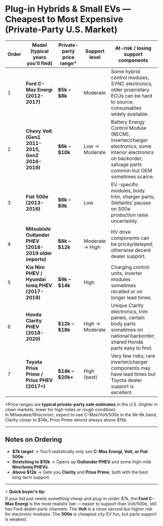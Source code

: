 # Plug-in Hybrids & Small EVs — Cheapest to Most Expensive (Private-Party U.S. Market)

| Order | Model (typical years you’ll find) | Private-party price range* | Support level | At-risk / losing support components |
|-------|-----------------------------------|-----------------------------|---------------|-------------------------------------|
| 1 | **Ford C-Max Energi (2012-2017)** | **$5k – $8k** | Moderate | Some hybrid control modules, SYNC electronics, older proprietary ECUs can be hard to source; consumables widely available. |
| 2 | **Chevy Volt (Gen1 2011-2015, Gen2 2016-2019)** | **$6k – $10k** | Low → Moderate | Battery Energy Control Module (BECM), inverter/charger electronics, some interior electronics on backorder; salvage parts common but OEM sometimes scarce. |
| 3 | **Fiat 500e (2013-2016)** | **$6k – $9k** | Low | EV-specific modules, body trim, charger parts; Stellantis’ pauses on 500e production raise uncertainty. |
| 4 | **Mitsubishi Outlander PHEV (2018-2019 older imports)** | **$8k – $12k** | Moderate → High | HV drive components can be pricey/delayed; otherwise decent dealer support. |
| 5 | **Kia Niro PHEV / Hyundai Ioniq PHEV (2017-2019)** | **$9k – $14k** | High | Charging control units, inverter modules sometimes recalled or on longer lead times. |
| 6 | **Honda Clarity PHEV (2018-2020)** | **$12k – $18k** | High → Moderate | Unique Clarity electronics, trim panels, certain body parts sometimes on national backorder; shared Honda parts easy to find. |
| 7 | **Toyota Prius Prime / Prius PHEV (2017+)** | **$14k – $20k+** | High (best) | Very few risks; rare inverter/charger components may have lead times but Toyota dealer support is excellent. |

\*Price ranges are **typical private-party sale estimates** in the U.S. (higher in clean markets, lower for high-miles or rough condition).  
In Milwaukee/Wisconsin, expect to see C-Max/Volt/500e in the $6k–$9k band, Clarity closer to $14k, Prius Prime almost always above $15k.  

---

## Notes on Ordering

- **$7k target** → You’ll realistically only see **C-Max Energi, Volt, or Fiat 500e**.  
- **Stretching to $10k** → Opens up **Outlander PHEV** and some high-mile **Niro/Ioniq PHEVs**.  
- **Above $12k** → Gets you **Clarity** and **Prius Prime**, both with the best long-term support.  

---

⚡ **Quick buyer’s tip:**  
If your kid just needs something cheap and plug-in under $7k, the **Ford C-Max Energi** is the most realistic bet — easier to support than Volt/500e, still has Ford dealer parts channels. The **Volt** is a close second but higher risk for electronic modules. The **500e** is cheapest city EV fun, but parts support is weakest.
